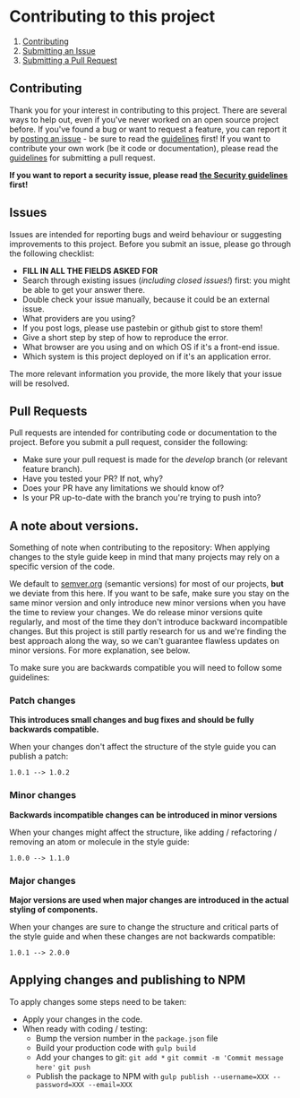 # Contributing to this project

1. [Contributing](#contributing)
2. [Submitting an Issue](#issues)
3. [Submitting a Pull Request](#pull-requests)

## Contributing
Thank you for your interest in contributing to this project. There are several ways to help out, even if you've never 
worked on an open source project before. If you've found a bug or want to request a feature, you can report it by 
[posting an issue](https://github.com/StadGent/fractal_styleguide_gent-base/issues/new) - be sure to read the [guidelines](#issues) 
first! If you want to contribute your own work (be it code or documentation), please read the 
[guidelines](#pull-requests) for submitting a pull request.

**If you want to report a security issue, please read [the Security guidelines](SECURITY.md) first!**

## Issues
Issues are intended for reporting bugs and weird behaviour or suggesting improvements to this project.
Before you submit an issue, please go through the following checklist:
 * **FILL IN ALL THE FIELDS ASKED FOR**
 * Search through existing issues (*including closed issues!*) first: you might be able to get your answer there.
 * Double check your issue manually, because it could be an external issue.
 * What providers are you using?
 * If you post logs, please use pastebin or github gist to store them!
 * Give a short step by step of how to reproduce the error.
 * What browser are you using and on which OS if it's a front-end issue.
 * Which system is this project deployed on if it's an application error.

The more relevant information you provide, the more likely that your issue will be resolved.

## Pull Requests
Pull requests are intended for contributing code or documentation to the project. Before you submit a pull request, 
consider the following:
 * Make sure your pull request is made for the *develop* branch (or relevant feature branch).
 * Have you tested your PR? If not, why?
 * Does your PR have any limitations we should know of?
 * Is your PR up-to-date with the branch you're trying to push into?

## A note about versions.
Something of note when contributing to the repository:
When applying changes to the style guide keep in mind that many projects may rely on a specific version of the code.

We default to [semver.org](http://semver.org) (semantic versions) for most of our projects, **but** we deviate from this here.
If you want to be safe, make sure you stay on the same minor version and only introduce new minor versions when you have the time to review your changes. We do release minor versions quite regularly, and most of the time they don't introduce backward incompatible changes. But this project is still partly research for us and we're finding the best approach along the way, so we can't guarantee flawless updates on minor versions. For more explanation, see below.

To make sure you are backwards compatible you will need to follow some guidelines:

### Patch changes
**This introduces small changes and bug fixes and should be fully backwards compatible.**

When your changes don't affect the structure of the style guide you can publish a patch:
```
1.0.1 --> 1.0.2
```

### Minor changes
**Backwards incompatible changes can be introduced in minor versions**

When your changes might affect the structure, like adding / refactoring / removing an atom or molecule in the style guide:
```
1.0.0 --> 1.1.0
```

### Major changes
**Major versions are used when major changes are introduced in the actual styling of components.**

When your changes are sure to change the structure and critical parts of the style guide and when these changes are not backwards compatible:
```
1.0.1 --> 2.0.0
```

## Applying changes and publishing to NPM
To apply changes some steps need to be taken:
* Apply your changes in the code.
* When ready with coding / testing:
  * Bump the version number in the `package.json` file
  * Build your production code with
    `gulp build`
  * Add your changes to git:
    `git add *`
    `git commit -m 'Commit message here'`
    `git push`
  * Publish the package to NPM with
    `gulp publish --username=XXX --password=XXX --email=XXX`
